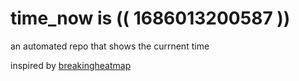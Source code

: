 # time_now is (( 1686013200587 ))

an automated repo that shows the currnent time

inspired by [breakingheatmap](https://github.com/breakingheatmap/breakingheatmap)